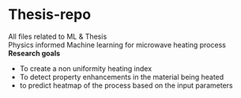 # Thesis-repo
All files related to ML & Thesis  
Physics informed Machine learning for microwave heating process   
**Research goals**
- To create a non uniformity heating index
- To detect property enhancements in the material being heated
- to predict heatmap of the process based on the input parameters



